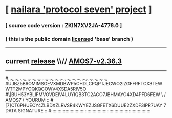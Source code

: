 
# [ [nailara 'protocol seven' project](http://nailara.network/) ]

### [ source code version : ZKIN7XV2JA-4776.0 ]

### ( this is the public domain [license](../license)d 'base' branch )
---
## current [release](https://github.com/nailara-technologies/protocol-7/releases) \\\\// [AMOS7-v2.36.3](https://github.com/nailara-technologies/protocol-7/releases/tag/AMOS7-v2.36.3)
---

#,,.,,,.,,.,.,,,,,...,,.,,.,.,,,.,.,,,.,,,..,,..,,...,...,,..,.,.,.,.,,,.,..,,
#UJBZ5B6OMIMSOEVXMDBWP5CHDLCPQPTJECWO2IZGFFRFTCX3TEWWTT2MPYOQKQCOWV4XSDA5RIV5O
#\\\|BUH53YBLIFMVOVDEIV4LUYIQB3TC2AGO7JBHMAYG4XD4PFD6FEW \ / AMOS7 \ YOURUM ::
#\[7]CT6PHUECY4ZLBDXZLRVSR4KWYEZJSGFETX6DUUE2ZXDF3IPR7UAY 7  DATA SIGNATURE ::
#:::::::::::::::::::::::::::::::::::::::::::::::::::::::::::::::::::::::::::::
